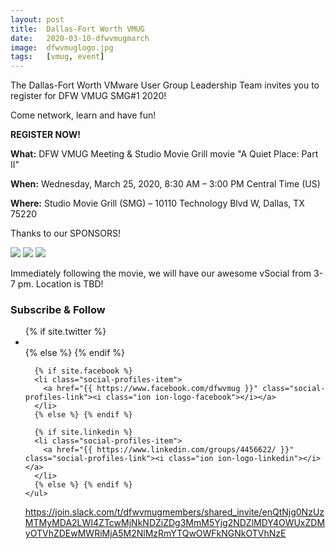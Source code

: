 ```yaml
---
layout: post
title:  Dallas-Fort Worth VMUG
date:   2020-03-10-dfwvmugmarch
image:  dfwvmuglogo.jpg
tags:   [vmug, event]
---
```

The Dallas-Fort Worth VMware User Group Leadership Team invites you to register for DFW VMUG SMG#1 2020!

Come network, learn and have fun!

**REGISTER NOW!**

**What:** DFW VMUG Meeting & Studio Movie Grill movie "A Quiet Place: Part II"

**When:** Wednesday, March 25, 2020, 8:30 AM – 3:00 PM Central Time (US)

**Where:** Studio Movie Grill (SMG) – 10110 Technology Blvd W, Dallas, TX 75220

Thanks to our SPONSORS!

![]({{site.baseurl}}/zerto-logo.jpg)
![]({{site.baseurl}}/hp-logo.jpg)
![]({{site.baseurl}}/vmware-logo.jpg)

Immediately following the movie, we will have our awesome vSocial from 3-7 pm. Location is TBD!

<h3 class="widget-title">Subscribe & Follow</h3>
    <ul class="social-profiles list-reset">
      {% if site.twitter %}
      <li class="social-profiles-item">
        <a href="{{ "https://twitter.com/DFWVMUG" }}" class="social-profiles-link"><i class="ion ion-logo-twitter"></i></a>
      </li>
      {% else %} {% endif %}

      {% if site.facebook %}
      <li class="social-profiles-item">
        <a href="{{ https://www.facebook.com/dfwvmug }}" class="social-profiles-link"><i class="ion ion-logo-facebook"></i></a>
      </li>
      {% else %} {% endif %}
	  
	  {% if site.linkedin %}
      <li class="social-profiles-item">
        <a href="{{ https://www.linkedin.com/groups/4456622/ }}" class="social-profiles-link"><i class="ion ion-logo-linkedin"></i></a>
      </li>
      {% else %} {% endif %}
    </ul>

https://join.slack.com/t/dfwvmugmembers/shared_invite/enQtNjg0NzUzMTMyMDA2LWI4ZTcwMjNkNDZiZDg3MmM5Yjg2NDZlMDY4OWUxZDMyOTVhZDEwMWRiMjA5M2NlMzRmYTQwOWFkNGNkOTVhNzE